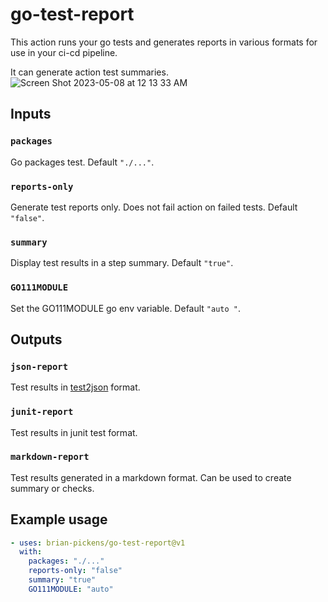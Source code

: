 # go-test-report

This action runs your go tests and generates reports in various formats for use in your ci-cd pipeline.

It can generate action test summaries.
![Screen Shot 2023-05-08 at 12 13 33 AM](https://user-images.githubusercontent.com/3659859/236739661-7acbc1e2-d50e-406d-97fb-49c9d999a0d3.png)

## Inputs

### `packages`

Go packages test. Default `"./..."`.

### `reports-only`

Generate test reports only. Does not fail action on failed tests. Default `"false"`.

### `summary`

Display test results in a step summary. Default `"true"`.

### `GO111MODULE`

Set the GO111MODULE go env variable. Default `"auto "`.

## Outputs

### `json-report`

Test results in [test2json](https://pkg.go.dev/cmd/test2json) format.

### `junit-report`

Test results in junit test format.

### `markdown-report`

Test results generated in a markdown format. Can be used to create summary or checks.

## Example usage

``` yaml
- uses: brian-pickens/go-test-report@v1
  with:
    packages: "./..."
    reports-only: "false"
    summary: "true"
    GO111MODULE: "auto"
```
